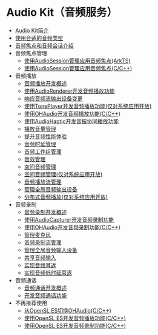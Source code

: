 # Audio Kit（音频服务）

- [Audio Kit简介](audio-kit-intro.md)
- [使用合适的音频类型](using-right-streamusage-and-sourcetype.md)
- [音频焦点和音频会话介绍](audio-playback-concurrency.md)
- 音频焦点管理<!--audio-session-->
  - [使用AudioSession管理应用音频焦点(ArkTS)](audio-session-management.md)
  - [使用AudioSession管理应用音频焦点(C/C++)](using-ohaudio-for-session.md)
- 音频播放<!--audio-playback-->
  - [音频播放开发概述](audio-playback-overview.md)
  - [使用AudioRenderer开发音频播放功能](using-audiorenderer-for-playback.md)
  - [响应音频流输出设备变更](audio-output-device-change.md)
  <!--Del-->
  - [使用TonePlayer开发音频播放功能(仅对系统应用开放)](using-toneplayer-for-playback.md)
  <!--DelEnd-->
  - [使用OHAudio开发音频播放功能(C/C++)](using-ohaudio-for-playback.md)
  - [使用AudioHaptic开发音振协同播放功能](using-audiohaptic-for-playback.md)
  - [播放音量管理](volume-management.md)
  - [提升音频性能体验](audio-performance.md)
  - [音频时延管理](audio-latency.md)
  - [音频工作组管理](audio-workgroup.md)
  - [音效管理](audio-effect-management.md)
  - [空间音频管理](public-audio-spatialization-management.md)
  <!--Del-->
  - [空间音频管理(仅对系统应用开放)](audio-spatialization-management.md)
  <!--DelEnd-->
  - [音频播放流管理](audio-playback-stream-management.md)
  - [管理全局音频输出设备](audio-output-device-management.md)
  <!--Del-->
  - [分布式音频播放(仅对系统应用开放)](distributed-audio-playback.md)
  <!--DelEnd-->
- 音频录制<!--audio-recording-->
  - [音频录制开发概述](audio-recording-overview.md)
  - [使用AudioCapturer开发音频录制功能](using-audiocapturer-for-recording.md)
  - [使用OHAudio开发音频录制功能(C/C++)](using-ohaudio-for-recording.md)
  - [管理麦克风](mic-management.md)
  - [音频录制流管理](audio-recording-stream-management.md)
  - [管理全局音频输入设备](audio-input-device-management.md)
  - [共享音频输入](audio-recording-concurrency.md)
  - [实现音频耳返](audio-ear-monitor.md)
  - [实现音频低时延耳返](audio-ear-monitor-loopback.md)
- 音频通话<!--audio-call-->
  - [音频通话开发概述](audio-call-overview.md)
  - [开发音频通话功能](audio-call-development.md)
- 不再推荐使用<!--not-recommended-->
  - [从OpenSL ES切换OHAudio(C/C++)](replace-opensles-by-ohaudio.md)
  - [使用OpenSL ES开发音频播放功能(C/C++)](using-opensl-es-for-playback.md)
  - [使用OpenSL ES开发音频录制功能(C/C++)](using-opensl-es-for-recording.md)